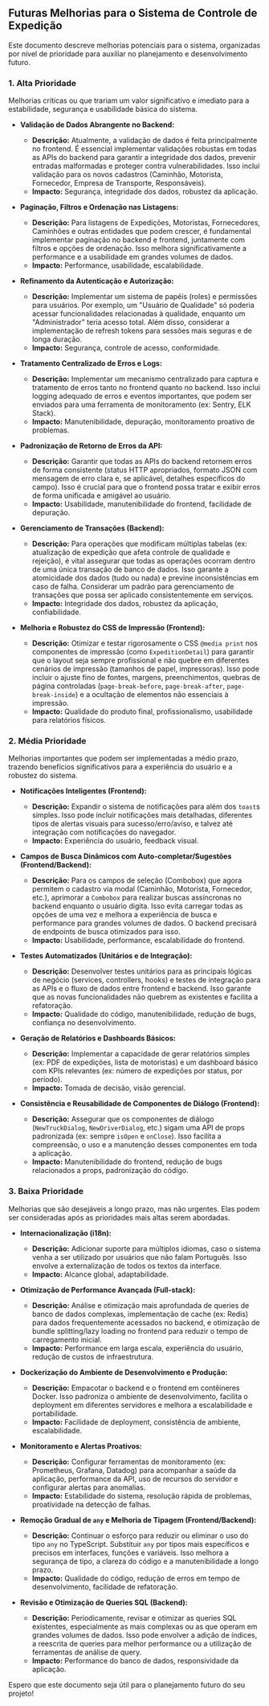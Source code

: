 ## Futuras Melhorias para o Sistema de Controle de Expedição

Este documento descreve melhorias potenciais para o sistema, organizadas por nível de prioridade para auxiliar no planejamento e desenvolvimento futuro.

### 1. Alta Prioridade

Melhorias críticas ou que trariam um valor significativo e imediato para a estabilidade, segurança e usabilidade básica do sistema.

*   **Validação de Dados Abrangente no Backend:**
    *   **Descrição:** Atualmente, a validação de dados é feita principalmente no frontend. É essencial implementar validações robustas em todas as APIs do backend para garantir a integridade dos dados, prevenir entradas malformadas e proteger contra vulnerabilidades. Isso inclui validação para os novos cadastros (Caminhão, Motorista, Fornecedor, Empresa de Transporte, Responsáveis).
    *   **Impacto:** Segurança, integridade dos dados, robustez da aplicação.

*   **Paginação, Filtros e Ordenação nas Listagens:**
    *   **Descrição:** Para listagens de Expedições, Motoristas, Fornecedores, Caminhões e outras entidades que podem crescer, é fundamental implementar paginação no backend e frontend, juntamente com filtros e opções de ordenação. Isso melhora significativamente a performance e a usabilidade em grandes volumes de dados.
    *   **Impacto:** Performance, usabilidade, escalabilidade.

*   **Refinamento da Autenticação e Autorização:**
    *   **Descrição:** Implementar um sistema de papéis (roles) e permissões para usuários. Por exemplo, um "Usuário de Qualidade" só poderia acessar funcionalidades relacionadas à qualidade, enquanto um "Administrador" teria acesso total. Além disso, considerar a implementação de refresh tokens para sessões mais seguras e de longa duração.
    *   **Impacto:** Segurança, controle de acesso, conformidade.

*   **Tratamento Centralizado de Erros e Logs:**
    *   **Descrição:** Implementar um mecanismo centralizado para captura e tratamento de erros tanto no frontend quanto no backend. Isso inclui logging adequado de erros e eventos importantes, que podem ser enviados para uma ferramenta de monitoramento (ex: Sentry, ELK Stack).
    *   **Impacto:** Manutenibilidade, depuração, monitoramento proativo de problemas.

*   **Padronização de Retorno de Erros da API:**
    *   **Descrição:** Garantir que todas as APIs do backend retornem erros de forma consistente (status HTTP apropriados, formato JSON com mensagem de erro clara e, se aplicável, detalhes específicos do campo). Isso é crucial para que o frontend possa tratar e exibir erros de forma unificada e amigável ao usuário.
    *   **Impacto:** Usabilidade, manutenibilidade do frontend, facilidade de depuração.

*   **Gerenciamento de Transações (Backend):**
    *   **Descrição:** Para operações que modificam múltiplas tabelas (ex: atualização de expedição que afeta controle de qualidade e rejeição), é vital assegurar que todas as operações ocorram dentro de uma única transação de banco de dados. Isso garante a atomicidade dos dados (tudo ou nada) e previne inconsistências em caso de falha. Considerar um padrão para gerenciamento de transações que possa ser aplicado consistentemente em serviços.
    *   **Impacto:** Integridade dos dados, robustez da aplicação, confiabilidade.

*   **Melhoria e Robustez do CSS de Impressão (Frontend):**
    *   **Descrição:** Otimizar e testar rigorosamente o CSS `@media print` nos componentes de impressão (como `ExpeditionDetail`) para garantir que o layout seja sempre profissional e não quebre em diferentes cenários de impressão (tamanhos de papel, impressoras). Isso pode incluir o ajuste fino de fontes, margens, preenchimentos, quebras de página controladas (`page-break-before`, `page-break-after`, `page-break-inside`) e a ocultação de elementos não essenciais à impressão.
    *   **Impacto:** Qualidade do produto final, profissionalismo, usabilidade para relatórios físicos.

### 2. Média Prioridade

Melhorias importantes que podem ser implementadas a médio prazo, trazendo benefícios significativos para a experiência do usuário e a robustez do sistema.

*   **Notificações Inteligentes (Frontend):**
    *   **Descrição:** Expandir o sistema de notificações para além dos `toast`s simples. Isso pode incluir notificações mais detalhadas, diferentes tipos de alertas visuais para sucesso/erro/aviso, e talvez até integração com notificações do navegador.
    *   **Impacto:** Experiência do usuário, feedback visual.

*   **Campos de Busca Dinâmicos com Auto-completar/Sugestões (Frontend/Backend):**
    *   **Descrição:** Para os campos de seleção (Combobox) que agora permitem o cadastro via modal (Caminhão, Motorista, Fornecedor, etc.), aprimorar a `Combobox` para realizar buscas assíncronas no backend enquanto o usuário digita. Isso evita carregar todas as opções de uma vez e melhora a experiência de busca e performance para grandes volumes de dados. O backend precisará de endpoints de busca otimizados para isso.
    *   **Impacto:** Usabilidade, performance, escalabilidade do frontend.

*   **Testes Automatizados (Unitários e de Integração):**
    *   **Descrição:** Desenvolver testes unitários para as principais lógicas de negócio (services, controllers, hooks) e testes de integração para as APIs e o fluxo de dados entre frontend e backend. Isso garante que as novas funcionalidades não quebrem as existentes e facilita a refatoração.
    *   **Impacto:** Qualidade do código, manutenibilidade, redução de bugs, confiança no desenvolvimento.

*   **Geração de Relatórios e Dashboards Básicos:**
    *   **Descrição:** Implementar a capacidade de gerar relatórios simples (ex: PDF de expedições, lista de motoristas) e um dashboard básico com KPIs relevantes (ex: número de expedições por status, por período).
    *   **Impacto:** Tomada de decisão, visão gerencial.

*   **Consistência e Reusabilidade de Componentes de Diálogo (Frontend):**
    *   **Descrição:** Assegurar que os componentes de diálogo (`NewTruckDialog`, `NewDriverDialog`, etc.) sigam uma API de props padronizada (ex: sempre `isOpen` e `onClose`). Isso facilita a compreensão, o uso e a manutenção desses componentes em toda a aplicação.
    *   **Impacto:** Manutenibilidade do frontend, redução de bugs relacionados a props, padronização do código.

### 3. Baixa Prioridade

Melhorias que são desejáveis a longo prazo, mas não urgentes. Elas podem ser consideradas após as prioridades mais altas serem abordadas.

*   **Internacionalização (i18n):**
    *   **Descrição:** Adicionar suporte para múltiplos idiomas, caso o sistema venha a ser utilizado por usuários que não falam Português. Isso envolve a externalização de todos os textos da interface.
    *   **Impacto:** Alcance global, adaptabilidade.

*   **Otimização de Performance Avançada (Full-stack):**
    *   **Descrição:** Análise e otimização mais aprofundada de queries de banco de dados complexas, implementação de cache (ex: Redis) para dados frequentemente acessados no backend, e otimização de bundle splitting/lazy loading no frontend para reduzir o tempo de carregamento inicial.
    *   **Impacto:** Performance em larga escala, experiência do usuário, redução de custos de infraestrutura.

*   **Dockerização do Ambiente de Desenvolvimento e Produção:**
    *   **Descrição:** Empacotar o backend e o frontend em contêineres Docker. Isso padroniza o ambiente de desenvolvimento, facilita o deployment em diferentes servidores e melhora a escalabilidade e portabilidade.
    *   **Impacto:** Facilidade de deployment, consistência de ambiente, escalabilidade.

*   **Monitoramento e Alertas Proativos:**
    *   **Descrição:** Configurar ferramentas de monitoramento (ex: Prometheus, Grafana, Datadog) para acompanhar a saúde da aplicação, performance da API, uso de recursos do servidor e configurar alertas para anomalias.
    *   **Impacto:** Estabilidade do sistema, resolução rápida de problemas, proatividade na detecção de falhas.

*   **Remoção Gradual de `any` e Melhoria de Tipagem (Frontend/Backend):**
    *   **Descrição:** Continuar o esforço para reduzir ou eliminar o uso do tipo `any` no TypeScript. Substituir `any` por tipos mais específicos e precisos em interfaces, funções e variáveis. Isso melhora a segurança de tipo, a clareza do código e a manutenibilidade a longo prazo.
    *   **Impacto:** Qualidade do código, redução de erros em tempo de desenvolvimento, facilidade de refatoração.

*   **Revisão e Otimização de Queries SQL (Backend):**
    *   **Descrição:** Periodicamente, revisar e otimizar as queries SQL existentes, especialmente as mais complexas ou as que operam em grandes volumes de dados. Isso pode envolver a adição de índices, a reescrita de queries para melhor performance ou a utilização de ferramentas de análise de query.
    *   **Impacto:** Performance do banco de dados, responsividade da aplicação.

Espero que este documento seja útil para o planejamento futuro do seu projeto! 